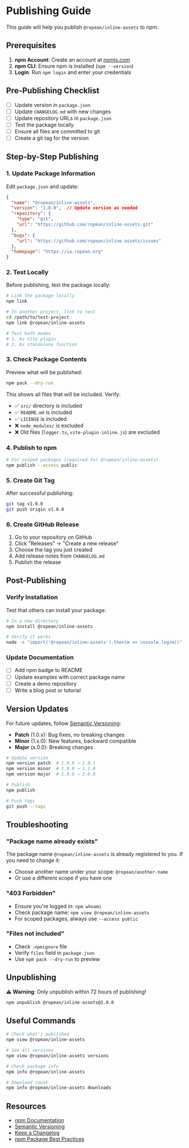 # Publishing Guide

This guide will help you publish `@ropean/inline-assets` to npm.

## Prerequisites

1. **npm Account**: Create an account at [npmjs.com](https://www.npmjs.com/)
2. **npm CLI**: Ensure npm is installed (`npm --version`)
3. **Login**: Run `npm login` and enter your credentials

## Pre-Publishing Checklist

- [ ] Update version in `package.json`
- [ ] Update `CHANGELOG.md` with new changes
- [ ] Update repository URLs in `package.json`
- [ ] Test the package locally
- [ ] Ensure all files are committed to git
- [ ] Create a git tag for the version

## Step-by-Step Publishing

### 1. Update Package Information

Edit `package.json` and update:

```json
{
  "name": "@ropean/inline-assets",
  "version": "1.0.0",  // Update version as needed
  "repository": {
    "type": "git",
    "url": "https://github.com/ropean/inline-assets.git"
  },
  "bugs": {
    "url": "https://github.com/ropean/inline-assets/issues"
  },
  "homepage": "https://ia.ropean.org"
}
```

### 2. Test Locally

Before publishing, test the package locally:

```bash
# Link the package locally
npm link

# In another project, link to test
cd /path/to/test-project
npm link @ropean/inline-assets

# Test both modes
# 1. As Vite plugin
# 2. As standalone function
```

### 3. Check Package Contents

Preview what will be published:

```bash
npm pack --dry-run
```

This shows all files that will be included. Verify:
- ✅ `src/` directory is included
- ✅ `README.md` is included
- ✅ `LICENSE` is included
- ❌ `node_modules/` is excluded
- ❌ Old files (`logger.ts`, `vite-plugin-inline.js`) are excluded

### 4. Publish to npm

```bash
# For scoped packages (required for @ropean/inline-assets)
npm publish --access public
```

### 5. Create Git Tag

After successful publishing:

```bash
git tag v1.0.0
git push origin v1.0.0
```

### 6. Create GitHub Release

1. Go to your repository on GitHub
2. Click "Releases" → "Create a new release"
3. Choose the tag you just created
4. Add release notes from `CHANGELOG.md`
5. Publish the release

## Post-Publishing

### Verify Installation

Test that others can install your package:

```bash
# In a new directory
npm install @ropean/inline-assets

# Verify it works
node -e "import('@ropean/inline-assets').then(m => console.log(m))"
```

### Update Documentation

- [ ] Add npm badge to README
- [ ] Update examples with correct package name
- [ ] Create a demo repository
- [ ] Write a blog post or tutorial

## Version Updates

For future updates, follow [Semantic Versioning](https://semver.org/):

- **Patch** (1.0.x): Bug fixes, no breaking changes
- **Minor** (1.x.0): New features, backward compatible
- **Major** (x.0.0): Breaking changes

```bash
# Update version
npm version patch  # 1.0.0 → 1.0.1
npm version minor  # 1.0.0 → 1.1.0
npm version major  # 1.0.0 → 2.0.0

# Publish
npm publish

# Push tags
git push --tags
```

## Troubleshooting

### "Package name already exists"

The package name `@ropean/inline-assets` is already registered to you. If you need to change it:
- Choose another name under your scope: `@ropean/another-name`
- Or use a different scope if you have one

### "403 Forbidden"

- Ensure you're logged in: `npm whoami`
- Check package name: `npm view @ropean/inline-assets`
- For scoped packages, always use `--access public`

### "Files not included"

- Check `.npmignore` file
- Verify `files` field in `package.json`
- Use `npm pack --dry-run` to preview

## Unpublishing

⚠️ **Warning**: Only unpublish within 72 hours of publishing!

```bash
npm unpublish @ropean/inline-assets@1.0.0
```

## Useful Commands

```bash
# Check what's published
npm view @ropean/inline-assets

# See all versions
npm view @ropean/inline-assets versions

# Check package info
npm info @ropean/inline-assets

# Download count
npm info @ropean/inline-assets downloads
```

## Resources

- [npm Documentation](https://docs.npmjs.com/)
- [Semantic Versioning](https://semver.org/)
- [Keep a Changelog](https://keepachangelog.com/)
- [npm Package Best Practices](https://docs.npmjs.com/packages-and-modules/contributing-packages-to-the-registry)

